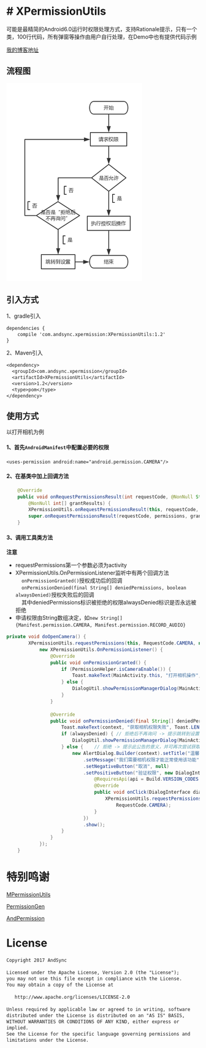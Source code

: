 # # XPermissionUtils
可能是最精简的Android6.0运行时权限处理方式，支持Rationale提示，只有一个类，100行代码，所有弹窗等操作由用户自行处理，在Demo中也有提供代码示例<br/>

[我的博客地址](http://www.jianshu.com/p/4a60b064a0ab)
## 流程图
![](https://github.com/AndSync/XPermissionUtils/blob/master/art/Flow%20Chart.png)
## 引入方式
1、gradle引入
```
dependencies {
    compile 'com.andsync.xpermission:XPermissionUtils:1.2'
}
```
2、Maven引入
```
<dependency>
  <groupId>com.andsync.xpermission</groupId>
  <artifactId>XPermissionUtils</artifactId>
  <version>1.2</version>
  <type>pom</type>
</dependency>
```
## 使用方式
以打开相机为例
#### 1、首先`AndroidManifest`中配置必要的权限
`<uses-permission android:name="android.permission.CAMERA"/>`
#### 2、在基类中加上回调方法
```java
    @Override
    public void onRequestPermissionsResult(int requestCode, @NonNull String[] permissions,
        @NonNull int[] grantResults) {
        XPermissionUtils.onRequestPermissionsResult(this, requestCode, permissions, grantResults);
        super.onRequestPermissionsResult(requestCode, permissions, grantResults);
    }
```
#### 3、调用工具类方法
**注意**
* requestPermissions第一个参数必须为activity
* XPermissionUtils.OnPermissionListener监听中有两个回调方法<br/>
&nbsp;&nbsp;&nbsp;&nbsp;`onPermissionGranted()`授权成功后的回调<br/>
&nbsp;&nbsp;&nbsp;&nbsp;`onPermissionDenied(final String[] deniedPermissions, boolean alwaysDenied)`授权失败后的回调<br/>
&nbsp;&nbsp;&nbsp;&nbsp;其中deniedPermissions标识被拒绝的权限alwaysDenied标识是否永远被拒绝
* 申请权限由String数组决定，如`new String[] {Manifest.permission.CAMERA, Manifest.permission.RECORD_AUDIO}`

```java
private void doOpenCamera() {
        XPermissionUtils.requestPermissions(this, RequestCode.CAMERA, new String[] { Manifest.permission.CAMERA },
            new XPermissionUtils.OnPermissionListener() {
                @Override
                public void onPermissionGranted() {
                    if (PermissionHelper.isCameraEnable()) {
                        Toast.makeText(MainActivity.this, "打开相机操作", Toast.LENGTH_LONG).show();
                    } else {
                        DialogUtil.showPermissionManagerDialog(MainActivity.this, "相机");
                    }
                }

                @Override
                public void onPermissionDenied(final String[] deniedPermissions, boolean alwaysDenied) {
                    Toast.makeText(context, "获取相机权限失败", Toast.LENGTH_SHORT).show();
                    if (alwaysDenied) { // 拒绝后不再询问 -> 提示跳转到设置
                        DialogUtil.showPermissionManagerDialog(MainActivity.this, "相机");
                    } else {    // 拒绝 -> 提示此公告的意义，并可再次尝试获取权限
                        new AlertDialog.Builder(context).setTitle("温馨提示")
                            .setMessage("我们需要相机权限才能正常使用该功能")
                            .setNegativeButton("取消", null)
                            .setPositiveButton("验证权限", new DialogInterface.OnClickListener() {
                                @RequiresApi(api = Build.VERSION_CODES.M)
                                @Override
                                public void onClick(DialogInterface dialog, int which) {
                                    XPermissionUtils.requestPermissionsAgain(context, deniedPermissions,
                                        RequestCode.CAMERA);
                                }
                            })
                            .show();
                    }
                }
            });
    }
```

# 特别鸣谢
[MPermissionUtils](https://github.com/Airsaid/MPermissionUtils)

[PermissionGen](https://github.com/lovedise/PermissionGen)

[AndPermission](https://github.com/yanzhenjie/AndPermission)

# License
```text
Copyright 2017 AndSync

Licensed under the Apache License, Version 2.0 (the "License");
you may not use this file except in compliance with the License.
You may obtain a copy of the License at

   http://www.apache.org/licenses/LICENSE-2.0

Unless required by applicable law or agreed to in writing, software
distributed under the License is distributed on an "AS IS" BASIS,
WITHOUT WARRANTIES OR CONDITIONS OF ANY KIND, either express or implied.
See the License for the specific language governing permissions and
limitations under the License.
```
